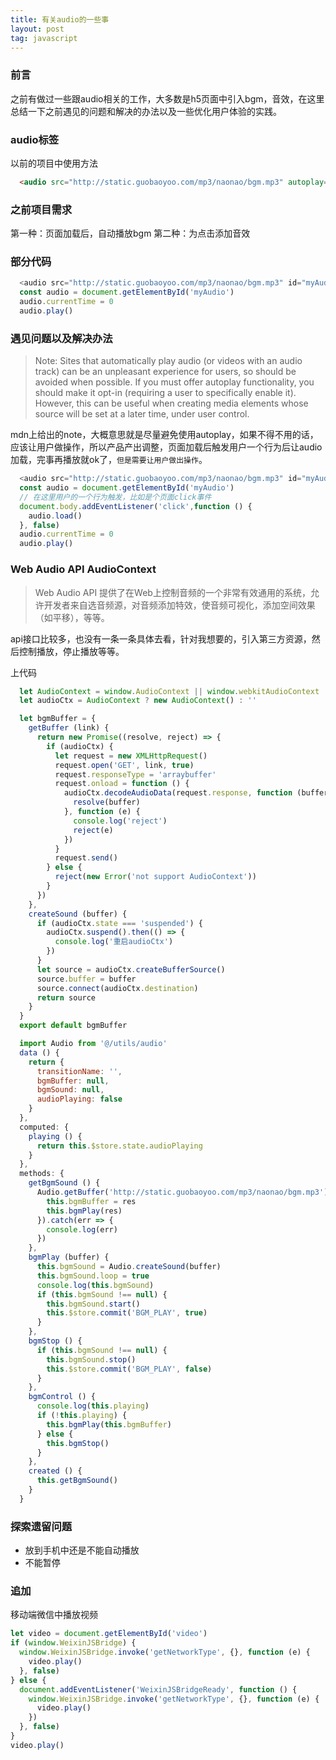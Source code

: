 ```yaml
---
title: 有关audio的一些事
layout: post
tag: javascript
---
```

### 前言
之前有做过一些跟audio相关的工作，大多数是h5页面中引入bgm，音效，在这里总结一下之前遇见的问题和解决的办法以及一些优化用户体验的实践。

### audio标签
以前的项目中使用方法
```html
  <audio src="http://static.guobaoyoo.com/mp3/naonao/bgm.mp3" autoplay="autoplay" controls="controls" loop="loop"></audio>
```

<!--more--> 

### 之前项目需求
第一种：页面加载后，自动播放bgm
第二种：为点击添加音效

### 部分代码
```javascript
  <audio src="http://static.guobaoyoo.com/mp3/naonao/bgm.mp3" id="myAudio" autoplay="autoplay" controls="controls" loop="loop"></audio>
  const audio = document.getElementById('myAudio')
  audio.currentTime = 0
  audio.play()
```

### 遇见问题以及解决办法
>Note: Sites that automatically play audio (or videos with an audio track) can be an unpleasant experience for users, so should be avoided when possible. If you must offer autoplay functionality, you should make it opt-in (requiring a user to specifically enable it). However, this can be useful when creating media elements whose source will be set at a later time, under user control.  

mdn上给出的note，大概意思就是尽量避免使用autoplay，如果不得不用的话，应该让用户做操作，所以产品产出调整，页面加载后触发用户一个行为后让audio加载，完事再播放就ok了，`但是需要让用户做出操作`。
```javascript
  <audio src="http://static.guobaoyoo.com/mp3/naonao/bgm.mp3" id="myAudio" autoplay="autoplay" controls="controls" loop="loop"></audio>
  const audio = document.getElementById('myAudio')
  // 在这里用户的一个行为触发，比如是个页面click事件
  document.body.addEventListener('click',function () {
    audio.load()
  }, false)
  audio.currentTime = 0
  audio.play()
```

### Web Audio API AudioContext
>Web Audio API 提供了在Web上控制音频的一个非常有效通用的系统，允许开发者来自选音频源，对音频添加特效，使音频可视化，添加空间效果 （如平移），等等。

api接口比较多，也没有一条一条具体去看，针对我想要的，引入第三方资源，然后控制播放，停止播放等等。

上代码
```javascript
  let AudioContext = window.AudioContext || window.webkitAudioContext
  let audioCtx = AudioContext ? new AudioContext() : ''

  let bgmBuffer = {
    getBuffer (link) {
      return new Promise((resolve, reject) => {
        if (audioCtx) {
          let request = new XMLHttpRequest()
          request.open('GET', link, true)
          request.responseType = 'arraybuffer'
          request.onload = function () {
            audioCtx.decodeAudioData(request.response, function (buffer) {
              resolve(buffer)
            }, function (e) {
              console.log('reject')
              reject(e)
            })
          }
          request.send()
        } else {
          reject(new Error('not support AudioContext'))
        }
      })
    },
    createSound (buffer) {
      if (audioCtx.state === 'suspended') {
        audioCtx.suspend().then(() => {
          console.log('重启audioCtx')
        })
      }
      let source = audioCtx.createBufferSource()
      source.buffer = buffer
      source.connect(audioCtx.destination)
      return source
    }
  }
  export default bgmBuffer

  import Audio from '@/utils/audio'
  data () {
    return {
      transitionName: '',
      bgmBuffer: null,
      bgmSound: null,
      audioPlaying: false
    }
  },
  computed: {
    playing () {
      return this.$store.state.audioPlaying
    }
  },
  methods: {
    getBgmSound () {
      Audio.getBuffer('http://static.guobaoyoo.com/mp3/naonao/bgm.mp3').then(res => {
        this.bgmBuffer = res
        this.bgmPlay(res)
      }).catch(err => {
        console.log(err)
      })
    },
    bgmPlay (buffer) {
      this.bgmSound = Audio.createSound(buffer)
      this.bgmSound.loop = true
      console.log(this.bgmSound)
      if (this.bgmSound !== null) {
        this.bgmSound.start()
        this.$store.commit('BGM_PLAY', true)
      }
    },
    bgmStop () {
      if (this.bgmSound !== null) {
        this.bgmSound.stop()
        this.$store.commit('BGM_PLAY', false)
      }
    },
    bgmControl () {
      console.log(this.playing)
      if (!this.playing) {
        this.bgmPlay(this.bgmBuffer)
      } else {
        this.bgmStop()
      }
    },
    created () {
      this.getBgmSound()
    }
  }
```
### 探索遗留问题
- 放到手机中还是不能自动播放
- 不能暂停

### 追加
移动端微信中播放视频
```javascript
let video = document.getElementById('video')
if (window.WeixinJSBridge) {
  window.WeixinJSBridge.invoke('getNetworkType', {}, function (e) {
    video.play()
  }, false)
} else {
  document.addEventListener('WeixinJSBridgeReady', function () {
    window.WeixinJSBridge.invoke('getNetworkType', {}, function (e) {
      video.play()
    })
  }, false)
}
video.play()
```